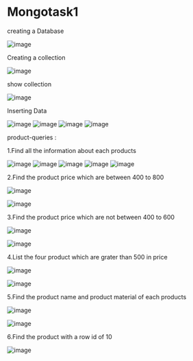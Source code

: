 # Mongotask1

   creating a Database

   ![image](https://user-images.githubusercontent.com/95994543/160067166-c44a77f5-f1a6-4a3c-ac66-8c1310e71d8e.png)

   Creating a collection
   
   ![image](https://user-images.githubusercontent.com/95994543/160067653-cf7e0832-f6ed-45ea-8f22-bd9cf0a486ca.png)
   
   show collection
   
   ![image](https://user-images.githubusercontent.com/95994543/160068188-390732eb-7620-4921-92b5-f62c383d9be2.png)

  Inserting Data
  
  ![image](https://user-images.githubusercontent.com/95994543/160069160-741c4c8b-97f6-471b-80dc-b9439ccdeff6.png)
  ![image](https://user-images.githubusercontent.com/95994543/160069291-28e05bd2-f05e-4008-a36a-a061a6e738cf.png)
  ![image](https://user-images.githubusercontent.com/95994543/160069405-ec6060d5-db09-4810-afae-0cbbd082e35a.png)
  ![image](https://user-images.githubusercontent.com/95994543/160069524-cff22d9e-d556-446c-b794-b80fd3720895.png)

product-queries  :

1.Find all the information about each products

![image](https://user-images.githubusercontent.com/95994543/160070514-7def127f-857d-42b7-a0eb-ab03b4adabd8.png)
![image](https://user-images.githubusercontent.com/95994543/160070340-2999bece-eced-42f8-ba7d-7b2a03a67ab4.png)
![image](https://user-images.githubusercontent.com/95994543/160070880-371940a4-4c65-47ba-ad94-36e67f72ca7d.png)
![image](https://user-images.githubusercontent.com/95994543/160071184-de111a2d-34d0-4977-ba83-852a681f5df3.png)
![image](https://user-images.githubusercontent.com/95994543/160071379-a321bc87-acbb-4508-95cc-2f99ac38b72a.png)

2.Find the product price which are between 400 to 800

![image](https://user-images.githubusercontent.com/95994543/160073915-8e0da5c0-4cf7-439c-8b8d-c9d587908a94.png)

![image](https://user-images.githubusercontent.com/95994543/160074143-974250a1-cd1f-4d95-b01f-9063e99dd544.png)

3.Find the product price which are not between 400 to 600

![image](https://user-images.githubusercontent.com/95994543/160073280-04f11eb0-9dfb-4472-84a2-0bb93fe2e65e.png)

![image](https://user-images.githubusercontent.com/95994543/160075333-c603b848-7d80-40ca-aa3c-26c6037c377a.png)

4.List the four product which are grater than 500 in price 

![image](https://user-images.githubusercontent.com/95994543/160074842-5c78209a-263c-42b2-b348-caf65a4adab1.png)

![image](https://user-images.githubusercontent.com/95994543/160075072-b5c395ee-ecc8-4dcd-b6ad-e08562450df1.png)

5.Find the product name and product material of each products

![image](https://user-images.githubusercontent.com/95994543/160077996-a7274082-83e3-41e4-92ef-ea7689d6fa30.png)

![image](https://user-images.githubusercontent.com/95994543/160078293-f6aa9dc8-00f3-4d89-883e-405979986e89.png)

6.Find the product with a row id of 10

![image](https://user-images.githubusercontent.com/95994543/160078684-548f41b1-e893-404d-8437-9488ea0f6633.png)
